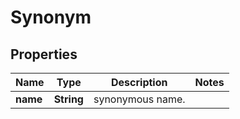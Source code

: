 # Synonym

## Properties
Name | Type | Description | Notes
------------ | ------------- | ------------- | -------------
**name** | **String** | synonymous name. | 
